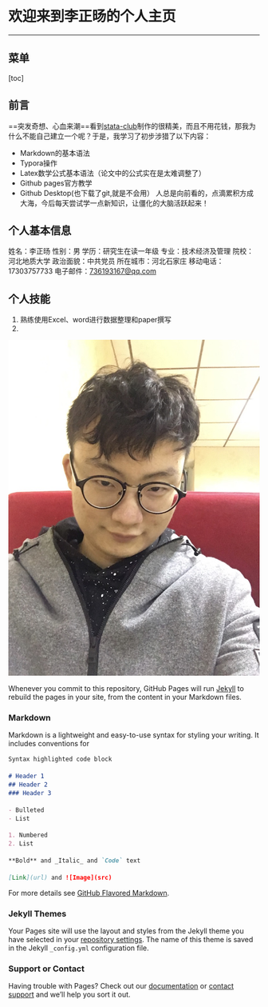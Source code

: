 # 欢迎来到李正旸的个人主页
---
## 菜单
[toc]
## 前言
==突发奇想、心血来潮==看到[stata-club](https://stata-club.github.io/)制作的很精美，而且不用花钱，那我为什么不能自己建立一个呢？于是，我学习了初步涉猎了以下内容：
* Markdown的基本语法
* Typora操作
* Latex数学公式基本语法（论文中的公式实在是太难调整了）
* Github pages官方教学
* Github Desktop(也下载了git,就是不会用）
人总是向前看的，点滴累积方成大海，今后每天尝试学一点新知识，让僵化的大脑活跃起来！
## 个人基本信息
姓名：李正旸
性别：男
学历：研究生在读一年级
专业：技术经济及管理
院校：河北地质大学
政治面貌：中共党员
所在城市：河北石家庄
移动电话：17303757733
电子邮件：736193167@qq.com
## 个人技能
1. 熟练使用Excel、word进行数据整理和paper撰写
2. 
![自拍](https://github.com/LiAiden/picture/blob/master/UNADJUSTEDNONRAW_thumb_668.jpg)

Whenever you commit to this repository, GitHub Pages will run [Jekyll](https://jekyllrb.com/) to rebuild the pages in your site, from the content in your Markdown files.

### Markdown

Markdown is a lightweight and easy-to-use syntax for styling your writing. It includes conventions for

```markdown
Syntax highlighted code block

# Header 1
## Header 2
### Header 3

- Bulleted
- List

1. Numbered
2. List

**Bold** and _Italic_ and `Code` text

[Link](url) and ![Image](src)
```

For more details see [GitHub Flavored Markdown](https://guides.github.com/features/mastering-markdown/).

### Jekyll Themes

Your Pages site will use the layout and styles from the Jekyll theme you have selected in your [repository settings](https://github.com/LiAiden/LiAiden.github.io/settings). The name of this theme is saved in the Jekyll `_config.yml` configuration file.

### Support or Contact

Having trouble with Pages? Check out our [documentation](https://help.github.com/categories/github-pages-basics/) or [contact support](https://github.com/contact) and we’ll help you sort it out.
